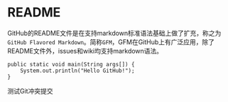 README
===========================
GitHub的README文件是在支持markdown标准语法基础上做了扩充，称之为`GitHub Flavored Markdown`。简称`GFM`，GFM在GitHub上有广泛应用，除了README文件外，issues和wiki均支持markdown语法。 

```
public static void main(String args[]) {
    System.out.println("Hello GitHub!");
}
```

测试Git冲突提交